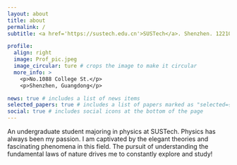 ```yaml
---
layout: about
title: about
permalink: /
subtitle: <a href='https://sustech.edu.cn'>SUSTech</a>. Shenzhen. 12210511@mail.sustech.edu.cn

profile:
  align: right
  image: Prof_pic.jpeg
  image_circular: ture # crops the image to make it circular
  more_info: >
    <p>No.1088 College St.</p>
    <p>Shenzhen, Guangdong</p>

news: true # includes a list of news items
selected_papers: true # includes a list of papers marked as "selected={true}"
social: true # includes social icons at the bottom of the page
---
```


An undergraduate student majoring in physics at SUSTech. Physics has always been my passion. I am captivated by the elegant theories and fascinating phenomena in this field. The pursuit of understanding the fundamental laws of nature drives me to constantly explore and study!
